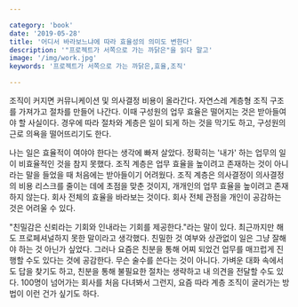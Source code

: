 ```yaml
---

category: 'book'
date: '2019-05-28'
title: '어디서 바라보느냐에 따라 효율성의 의미도 변한다'
description: '"프로젝트가 서쪽으로 가는 까닭은"을 읽다 말고'
image: '/img/work.jpg'
keywords: '프로젝트가 서쪽으로 가는 까닭은,효율,조직'

---
```


조직이 커지면 커뮤니케이션 및 의사결정 비용이 올라간다. 자연스레 계층형 조직 구조를 가져가고 절차를 만들어 나간다. 이때 구성원의 업무 효율은 떨어지는 것은 받아들여야 할 사실이다. 경우에 따라 절차와 계층은 일이 되게 하는 것을 막기도 하고, 구성원의 근로 의욕을 떨어뜨리기도 한다. 

나는 일은 효율적이 여야야 한다는 생각에 빠져 살았다. 정확히는 '내가' 하는 업무의 일이 비효율적인 것을 참지 못했다. 조직 계층은 업무 효율을 높이려고 존재하는 것이 아니라는 말을 들었을 때 처음에는 받아들이기 어려웠다. 조직 계층은 의사결정이 의사결정의 비용 리스크를 줄이는 데에 초점을 맞춘 것이지, 개개인의 업무 효율을 높이려고 존재하지 않는다. 회사 전체의 효율을 바라보는 것이다. 회사 전체 관점을 개인이 공감하는 것은 어려울 수 있다. 

"친밀감은 신뢰라는 기회와 인내라는 기회를 제공한다."라는 말이 있다. 최근까지만 해도 프로페셔널하지 못한 말이라고 생각했다. 친밀한 것 여부와 상관없이 일은 그냥 잘해야 하는 것 아닌가 싶었다. 그러나 요즘은 친분을 통해 어찌 되었건 업무를 매끄럽게 진행할 수도 있다는 것에 공감한다. 무슨 술수를 쓴다는 것이 아니다. 가벼운 대화 속에서도 답을 찾기도 하고, 친분을 통해 불필요한 절차는 생략하고 내 의견을 전달할 수도 있다. 100명이 넘어가는 회사를 처음 다녀봐서 그런지, 요즘 따라 계층 조직이 굴러가는 방법이 이런 건가 싶기도 하다.